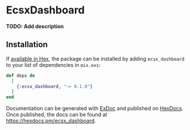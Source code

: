 # EcsxDashboard

**TODO: Add description**

## Installation

If [available in Hex](https://hex.pm/docs/publish), the package can be installed
by adding `ecsx_dashboard` to your list of dependencies in `mix.exs`:

```elixir
def deps do
  [
    {:ecsx_dashboard, "~> 0.1.0"}
  ]
end
```

Documentation can be generated with [ExDoc](https://github.com/elixir-lang/ex_doc)
and published on [HexDocs](https://hexdocs.pm). Once published, the docs can
be found at <https://hexdocs.pm/ecsx_dashboard>.

